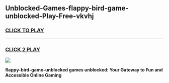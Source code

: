 
## Unblocked-Games-flappy-bird-game-unblocked-Play-Free-vkvhj
<h3>
<a href="https://premium76.site?title=flappy-bird-game-unblocked&ref=23A">CLICK TO PLAY</a></h3>
<hr>

<h3>
<a href="https://premium76.site?title=flappy-bird-game-unblocked&ref=23A">CLICK 2 PLAY</a>
  
</h3>

<a href="https://premium76.site?title=flappy-bird-game-unblocked&ref=23A"><img src="https://clearcache.store/games.png"></a>


**flappy-bird-game-unblocked games unblocked: Your Gateway to Fun and Accessible Online Gaming**
